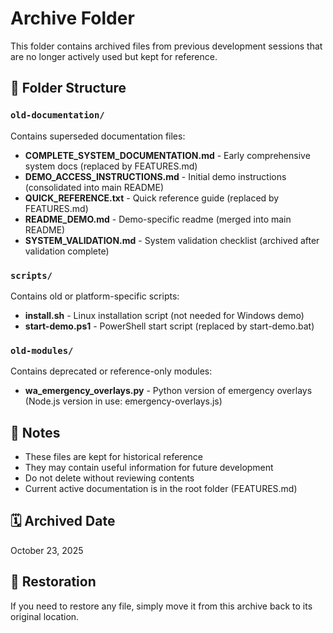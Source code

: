# Archive Folder

This folder contains archived files from previous development sessions that are no longer actively used but kept for reference.

## 📁 Folder Structure

### `old-documentation/`
Contains superseded documentation files:
- **COMPLETE_SYSTEM_DOCUMENTATION.md** - Early comprehensive system docs (replaced by FEATURES.md)
- **DEMO_ACCESS_INSTRUCTIONS.md** - Initial demo instructions (consolidated into main README)
- **QUICK_REFERENCE.txt** - Quick reference guide (replaced by FEATURES.md)
- **README_DEMO.md** - Demo-specific readme (merged into main README)
- **SYSTEM_VALIDATION.md** - System validation checklist (archived after validation complete)

### `scripts/`
Contains old or platform-specific scripts:
- **install.sh** - Linux installation script (not needed for Windows demo)
- **start-demo.ps1** - PowerShell start script (replaced by start-demo.bat)

### `old-modules/`
Contains deprecated or reference-only modules:
- **wa_emergency_overlays.py** - Python version of emergency overlays (Node.js version in use: emergency-overlays.js)

## 📝 Notes

- These files are kept for historical reference
- They may contain useful information for future development
- Do not delete without reviewing contents
- Current active documentation is in the root folder (FEATURES.md)

## 🗓️ Archived Date
October 23, 2025

## 🔄 Restoration
If you need to restore any file, simply move it from this archive back to its original location.
